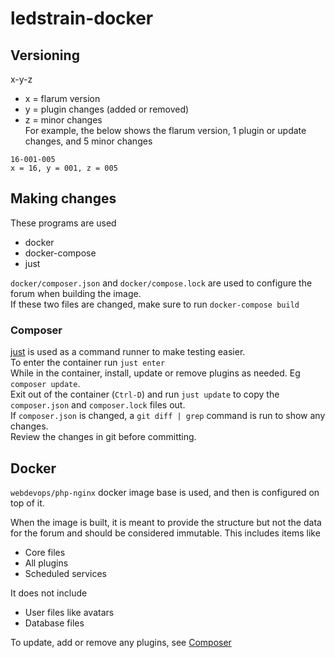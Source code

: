 # ledstrain-docker

## Versioning

x-y-z

* x = flarum version
* y = plugin changes (added or removed)
* z = minor changes  
For example, the below shows the flarum version, 1 plugin or update changes, and 5 minor changes
```
16-001-005
x = 16, y = 001, z = 005
```

## Making changes

These programs are used
* docker
* docker-compose
* just

`docker/composer.json` and `docker/compose.lock` are used to configure the forum when building the image.  
If these two files are changed, make sure to run `docker-compose build`

### Composer

[just](https://github.com/casey/just) is used as a command runner to make testing easier.  
To enter the container run `just enter`  
While in the container, install, update or remove plugins as needed. Eg `composer update`.  
Exit out of the container (`Ctrl-D`) and run `just update` to copy the `composer.json` and `composer.lock` files out.  
If `composer.json` is changed, a `git diff | grep` command is run to show any changes.  
Review the changes in git before committing.  



## Docker

`webdevops/php-nginx` docker image base is used, and then is configured on top of it.

When the image is built, it is meant to provide the structure but not the data for the forum and should be considered immutable.
This includes items like

* Core files
* All plugins
* Scheduled services

It does not include
* User files like avatars
* Database files

To update, add or remove any plugins, see [Composer](#composer)
